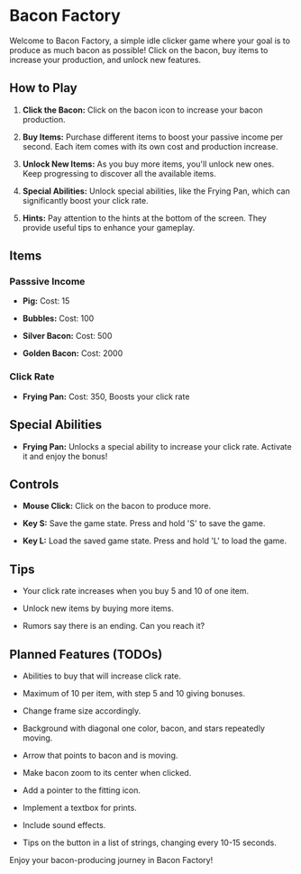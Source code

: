 # Bacon Factory

Welcome to Bacon Factory, a simple idle clicker game where your goal is to produce as much bacon as possible! Click on the bacon, buy items to increase your production, and unlock new features.

## How to Play

1. **Click the Bacon:** Click on the bacon icon to increase your bacon production.

2. **Buy Items:** Purchase different items to boost your passive income per second. Each item comes with its own cost and production increase.

3. **Unlock New Items:** As you buy more items, you'll unlock new ones. Keep progressing to discover all the available items.

4. **Special Abilities:** Unlock special abilities, like the Frying Pan, which can significantly boost your click rate.

5. **Hints:** Pay attention to the hints at the bottom of the screen. They provide useful tips to enhance your gameplay.

## Items
### Passsive Income
- **Pig:** Cost: 15

- **Bubbles:** Cost: 100

- **Silver Bacon:** Cost: 500

- **Golden Bacon:** Cost: 2000

### Click Rate

- **Frying Pan:** Cost: 350, Boosts your click rate



## Special Abilities

- **Frying Pan:** Unlocks a special ability to increase your click rate. Activate it and enjoy the bonus!

## Controls

- **Mouse Click:** Click on the bacon to produce more.

- **Key S:** Save the game state. Press and hold 'S' to save the game.

- **Key L:** Load the saved game state. Press and hold 'L' to load the game.

## Tips

- Your click rate increases when you buy 5 and 10 of one item.

- Unlock new items by buying more items.

- Rumors say there is an ending. Can you reach it?

## Planned Features (TODOs)

- Abilities to buy that will increase click rate.

- Maximum of 10 per item, with step 5 and 10 giving bonuses.

- Change frame size accordingly.

- Background with diagonal one color, bacon, and stars repeatedly moving.

- Arrow that points to bacon and is moving.

- Make bacon zoom to its center when clicked.

- Add a pointer to the fitting icon.

- Implement a textbox for prints.

- Include sound effects.

- Tips on the button in a list of strings, changing every 10-15 seconds.

Enjoy your bacon-producing journey in Bacon Factory!
